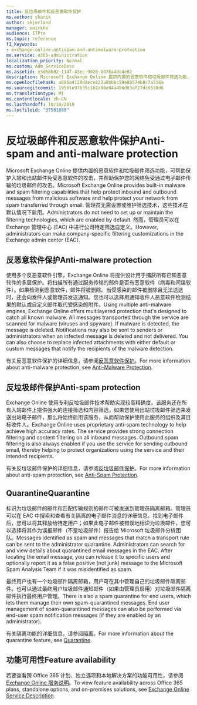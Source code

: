 ```yaml
---
title: 反垃圾邮件和反恶意软件保护
ms.author: sharik
author: skjerland
manager: mnirkhe
audience: ITPro
ms.topic: reference
f1_keywords:
- exchange-online-antispam-and-antimalware-protection
ms.service: o365-administration
localization_priority: Normal
ms.custom: Adm_ServiceDesc
ms.assetid: e3d68b82-114f-43ec-9026-b076a4dc4e02
description: Microsoft Exchange Online 提供内置的恶意软件和垃圾邮件筛选功能，可帮助保护入站和出站邮件免受恶意软件的攻击，并帮助保护您的网络免受通过电子邮件传输的垃圾邮件的攻击。 管理员无需设置或维护筛选技术，这些技术在默认情况下启用。 然而，管理员可以在 Exchange 管理中心 (EAC) 中进行公司特定筛选自定义。
ms.openlocfilehash: a886a4120d2ece223a8bbbc59e8b574b0c7a516a
ms.sourcegitcommit: 19591e97b35c1b2a99e04a496d83af27dc6530d6
ms.translationtype: MT
ms.contentlocale: zh-CN
ms.lasthandoff: 10/18/2019
ms.locfileid: "37581888"
---
```

# <a name="anti-spam-and-anti-malware-protection"></a><span data-ttu-id="51064-105">反垃圾邮件和反恶意软件保护</span><span class="sxs-lookup"><span data-stu-id="51064-105">Anti-spam and anti-malware protection</span></span>

<span data-ttu-id="51064-106">Microsoft Exchange Online 提供内置的恶意软件和垃圾邮件筛选功能，可帮助保护入站和出站邮件免受恶意软件的攻击，并帮助保护您的网络免受通过电子邮件传输的垃圾邮件的攻击。</span><span class="sxs-lookup"><span data-stu-id="51064-106">Microsoft Exchange Online provides built-in malware and spam filtering capabilities that help protect inbound and outbound messages from malicious software and help protect your network from spam transferred through email.</span></span> <span data-ttu-id="51064-107">管理员无需设置或维护筛选技术，这些技术在默认情况下启用。</span><span class="sxs-lookup"><span data-stu-id="51064-107">Administrators do not need to set up or maintain the filtering technologies, which are enabled by default.</span></span> <span data-ttu-id="51064-108">然而，管理员可以在 Exchange 管理中心 (EAC) 中进行公司特定筛选自定义。</span><span class="sxs-lookup"><span data-stu-id="51064-108">However, administrators can make company-specific filtering customizations in the Exchange admin center (EAC).</span></span>
  
## <a name="anti-malware-protection"></a><span data-ttu-id="51064-109">反恶意软件保护</span><span class="sxs-lookup"><span data-stu-id="51064-109">Anti-malware protection</span></span>

<span data-ttu-id="51064-p103">使用多个反恶意软件引擎，Exchange Online 将提供设计用于捕获所有已知恶意软件的多层保护。将扫描所有通过服务传输的邮件是否有恶意软件（病毒和间谍软件）。如果检测到恶意软件，邮件将被删除。当受感染的邮件被删除且无法送达时，还会向发件人或管理员发送通知。您也可以选择用通知收件人恶意软件检测结果的默认或自定义邮件取代受感染的附件。</span><span class="sxs-lookup"><span data-stu-id="51064-p103">Using multiple anti-malware engines, Exchange Online offers multilayered protection that's designed to catch all known malware. All messages transported through the service are scanned for malware (viruses and spyware). If malware is detected, the message is deleted. Notifications may also be sent to senders or administrators when an infected message is deleted and not delivered. You can also choose to replace infected attachments with either default or custom messages that notify the recipients of the malware detection.</span></span>
  
<span data-ttu-id="51064-115">有关反恶意软件保护的详细信息，请参阅[反恶意软件保护](https://go.microsoft.com/fwlink/p/?LinkId=271753)。</span><span class="sxs-lookup"><span data-stu-id="51064-115">For more information about anti-malware protection, see [Anti-Malware Protection](https://go.microsoft.com/fwlink/p/?LinkId=271753).</span></span>
  
## <a name="anti-spam-protection"></a><span data-ttu-id="51064-116">反垃圾邮件保护</span><span class="sxs-lookup"><span data-stu-id="51064-116">Anti-spam protection</span></span>

<span data-ttu-id="51064-p104">Exchange Online 使用专利反垃圾邮件技术帮助实现较高精确度。该服务还在所有入站邮件上提供强大的连接筛选和内容筛选。如果您使用出站垃圾邮件筛选来发送出站电子邮件，那么将始终启用该服务，从而帮助保护使用此服务的组织及其目标收件人。</span><span class="sxs-lookup"><span data-stu-id="51064-p104">Exchange Online uses proprietary anti-spam technology to help achieve high accuracy rates. The service provides strong connection filtering and content filtering on all inbound messages. Outbound spam filtering is also always enabled if you use the service for sending outbound email, thereby helping to protect organizations using the service and their intended recipients.</span></span>
  
<span data-ttu-id="51064-120">有关反垃圾邮件保护的详细信息，请参阅[反垃圾邮件保护](https://support.office.com/en-us/article/Office-365-Email-Anti-Spam-Protection-6a601501-a6a8-4559-b2e7-56b59c96a586?ui=en-US&amp;rs=en-US&amp;ad=US)。</span><span class="sxs-lookup"><span data-stu-id="51064-120">For more information about anti-spam protection, see [Anti-Spam Protection](https://support.office.com/en-us/article/Office-365-Email-Anti-Spam-Protection-6a601501-a6a8-4559-b2e7-56b59c96a586?ui=en-US&amp;rs=en-US&amp;ad=US).</span></span>
  
## <a name="quarantine"></a><span data-ttu-id="51064-121">Quarantine</span><span class="sxs-lookup"><span data-stu-id="51064-121">Quarantine</span></span>

<span data-ttu-id="51064-p105">标识为垃圾邮件的邮件和匹配传输规则的邮件可被发送到管理员隔离邮箱。管理员可以在 EAC 中搜索和查看有关隔离的电子邮件消息的详细信息。找到电子邮件后，您可以将其释放给特定用户；如果此电子邮件被错误地标识为垃圾邮件，您可以选择将其作为误报邮件（不是垃圾邮件）报告给 Microsoft 垃圾邮件分析团队。</span><span class="sxs-lookup"><span data-stu-id="51064-p105">Messages identified as spam and messages that match a transport rule can be sent to the administrator quarantine. Administrators can search for and view details about quarantined email messages in the EAC. After locating the email message, you can release it to specific users and optionally report it as a false positive (not junk) message to the Microsoft Spam Analysis Team if it was misidentified as spam.</span></span>
  
<span data-ttu-id="51064-p106">最终用户也有一个垃圾邮件隔离邮箱，用户可在其中管理自己的垃圾邮件隔离邮件。也可以通过最终用户垃圾邮件通知邮件（如果由管理员启用）对垃圾邮件隔离邮件执行最终用户管理。</span><span class="sxs-lookup"><span data-stu-id="51064-p106">There is also a spam quarantine for end users, which lets them manage their own spam-quarantined messages. End user management of spam-quarantined messages can also be performed via end-user spam notification messages (if they are enabled by an administrator).</span></span>
  
<span data-ttu-id="51064-127">有关隔离功能的详细信息，请参阅[隔离](https://go.microsoft.com/fwlink/p/?LinkId=271755)。</span><span class="sxs-lookup"><span data-stu-id="51064-127">For more information about the quarantine feature, see [Quarantine](https://go.microsoft.com/fwlink/p/?LinkId=271755).</span></span>
  
## <a name="feature-availability"></a><span data-ttu-id="51064-128">功能可用性</span><span class="sxs-lookup"><span data-stu-id="51064-128">Feature availability</span></span>

<span data-ttu-id="51064-129">若要查看跨 Office 365 计划、独立选项和本地解决方案的功能可用性，请参阅[Exchange Online 服务说明](exchange-online-service-description.md)。</span><span class="sxs-lookup"><span data-stu-id="51064-129">To view feature availability across Office 365 plans, standalone options, and on-premises solutions, see [Exchange Online Service Description](exchange-online-service-description.md).</span></span>
  

